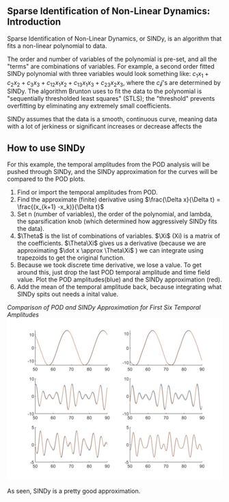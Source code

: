 <h2> Sparse Identification of Non-Linear Dynamics: Introduction </h2>
<p> Sparse Identification of Non-Linear Dynamics, or SINDy, is an algorithm that fits a non-linear polynomial to data.</p>

The order and number of variables of the polynomial is pre-set, and all the "terms" are combinations of variables. For example, a second order fitted SINDy polynomial with three variables would look something like: $c_1x_1 + c_2x_2 + c_3x_3 + c_12x_1x_2 + c_13x_1x_3 + c_23x_2x_3$, where the $c_ij$'s are determined by SINDy. The algorithm Brunton uses to fit the data to the polynomial is "sequentially thresholded least squares" (STLS); the "threshold" prevents overfitting by eliminating any extremely small coefficients.

SINDy assumes that the data is a smooth, continuous curve, meaning data with a lot of jerkiness or significant increases or decrease affects the 

<h2> How to use SINDy </h2>
<p> For this example, the temporal amplitudes from the POD analysis will be pushed through SINDy, and the SINDy approximation for the curves will be compared to the POD plots.
<ol>
<li> Find or import the temporal amplitudes from POD. 
<li> Find the approximate (finite) derivative using $\frac{\Delta x}{\Delta t} = \frac{(x_{k+1} -x_k)}{\Delta t}$
<li> Set n (number of variables), the order of the polynomial, and lambda, the sparsification knob (which determined how aggressively SINDy fits the data). 
<li> $\Theta$ is the list of combinations of variables. $\Xi$ (Xi) is a matrix of the coefficients. $\Theta\Xi$ gives us a derivative (because we are approximating $\dot x \approx \Theta\Xi$ ) we can integrate using trapezoids to get the original function.
<li> Because we took discrete time derivative, we lose a value. To get around this, just drop the last POD temporal amplitude and time field value. Plot the POD amplitudes(blue) and the SINDy approximation (red).
<li> Add the mean of the temporal amplitude back, because integrating what SINDy spits out needs a inital value. 
</ol>

<em>Comparison of POD and SINDy Approximation for First Six Temporal Amplitudes</em>
<img src="images/sindy_approx.jpg">
<p> As seen, SINDy is a pretty good approximation.

